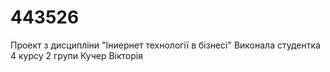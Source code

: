 # 443526
Проект з дисципліни "Іниернет технології в бізнесі"
Виконала студентка 4 курсу 2 групи
Кучер Вікторія
